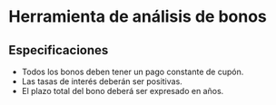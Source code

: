 # Herramienta de análisis de bonos
## Especificaciones
- Todos los bonos deben tener un pago constante de cupón. 
- Las tasas de interés deberán ser positivas.
- El plazo total del bono deberá ser expresado en años.